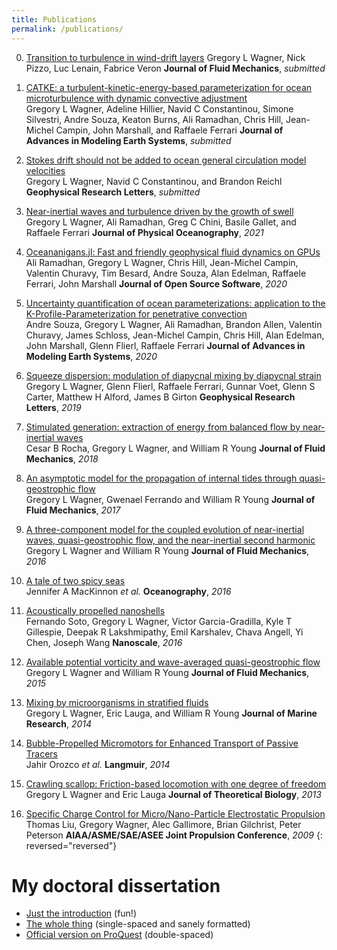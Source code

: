 ```yaml
---
title: Publications
permalink: /publications/
---
```


0.  [Transition to turbulence in wind-drift layers][17]
    Gregory L Wagner, Nick Pizzo, Luc Lenain, Fabrice Veron
    **Journal of Fluid Mechanics**, *submitted*

0.  [CATKE: a turbulent-kinetic-energy-based parameterization for ocean microturbulence with dynamic convective adjustment][16]  
    Gregory L Wagner, Adeline Hillier, Navid C Constantinou, Simone Silvestri, Andre Souza, Keaton Burns, Ali Ramadhan, Chris Hill, Jean-Michel Campin, John Marshall, and Raffaele Ferrari
    **Journal of Advances in Modeling Earth Systems**, *submitted*

0.  [Stokes drift should not be added to ocean general circulation model velocities][15]  
    Gregory L Wagner, Navid C Constantinou, and Brandon Reichl
    **Geophysical Research Letters**, *submitted*

0.  [Near-inertial waves and turbulence driven by the growth of swell][14]  
    Gregory L Wagner, Ali Ramadhan, Greg C Chini, Basile Gallet, and Raffaele Ferrari
    **Journal of Physical Oceanography**, *2021*

0.  [Oceananigans.jl: Fast and friendly geophysical fluid dynamics on GPUs][13]  
    Ali Ramadhan, Gregory L Wagner, Chris Hill, Jean-Michel Campin, Valentin Churavy, Tim Besard, Andre Souza, Alan Edelman, Raffaele Ferrari, John Marshall
    **Journal of Open Source Software**, *2020*

0.  [Uncertainty quantification of ocean parameterizations: application to the K-Profile-Parameterization for penetrative convection][12]  
    Andre Souza, Gregory L Wagner, Ali Ramadhan, Brandon Allen, Valentin Churavy, James Schloss, Jean-Michel Campin, Chris Hill,
    Alan Edelman, John Marshall, Glenn Flierl, Raffaele Ferrari
    **Journal of Advances in Modeling Earth Systems**, *2020*

0.  [Squeeze dispersion: modulation of diapycnal mixing by diapycnal strain][11]  
    Gregory L Wagner, Glenn Flierl, Raffaele Ferrari, Gunnar Voet, Glenn S Carter, Matthew H Alford, James B Girton
    **Geophysical Research Letters**, *2019*

0.  [Stimulated generation: extraction of energy from balanced flow by near-inertial waves][10]  
    Cesar B Rocha, Gregory L Wagner, and William R Young
    **Journal of Fluid Mechanics**, *2018*

0.  [An asymptotic model for the propagation of internal tides through quasi-geostrophic flow][9]  
    Gregory L Wagner, Gwenael Ferrando and William R Young
    **Journal of Fluid Mechanics**, *2017*

0.  [A three-component model for the coupled evolution of near-inertial waves, quasi-geostrophic flow, and the near-inertial second harmonic][8]  
    Gregory L Wagner and William R Young
    **Journal of Fluid Mechanics**, *2016*

0.  [A tale of two spicy seas][7]  
    Jennifer A MacKinnon *et al.*
    **Oceanography**, *2016*

0.  [Acoustically propelled nanoshells][6]  
    Fernando Soto, Gregory L Wagner, Victor Garcia-Gradilla, Kyle T Gillespie, Deepak R Lakshmipathy,
    Emil Karshalev, Chava Angell, Yi Chen, Joseph Wang
    **Nanoscale**, *2016*

0.  [Available potential vorticity and wave-averaged quasi-geostrophic flow][5]  
    Gregory L Wagner and William R Young
    **Journal of Fluid Mechanics**, *2015*

0.  [Mixing by microorganisms in stratified fluids][4]  
    Gregory L Wagner, Eric Lauga, and William R Young
    **Journal of Marine Research**, *2014*

0.  [Bubble-Propelled Micromotors for Enhanced Transport of Passive Tracers][3]  
    Jahir Orozco *et al.*
    **Langmuir**, *2014*

0.  [Crawling scallop: Friction-based locomotion with one degree of freedom][2]  
    Gregory L Wagner and Eric Lauga
    **Journal of Theoretical Biology**, *2013*

0.  [Specific Charge Control for Micro/Nano-Particle Electrostatic Propulsion][1]  
    Thomas Liu, Gregory Wagner, Alec Gallimore, Brian Gilchrist, Peter Peterson
    **AIAA/ASME/SAE/ASEE Joint Propulsion Conference**, *2009*
{: reversed="reversed"}


# <a id="dissertation"></a>My doctoral dissertation

* [Just the introduction] (fun!)
* [The whole thing] (single-spaced and sanely formatted)
* [Official version on ProQuest] (double-spaced)

[Just the introduction]: https://glwagner.github.io/assets/pdf/glw-dissertation-intro.pdf 
[The whole thing]: https://glwagner.github.io/assets/pdf/glw-dissertation.pdf 
[Official version on ProQuest]: https://search.proquest.com/openview/ef72173747526fae401cdbdbcfdfc224/1?pq-origsite=gscholar&cbl=18750&diss=y

[17]: https://glwagner.github.io/assets/pdf/transition-to-turbulence-wind-dirft-layers.pdf
[16]: https://glwagner.github.io/assets/pdf/CATKE.pdf
[15]: https://glwagner.github.io/assets/pdf/Stokes-drift-ocean-circulation-Wagner-Constantinou-Reichl.pdf
[14]: https://glwagner.github.io/assets/pdf/near-inertial-waves-turbulence-growth-swell-preprint.pdf
[13]: https://glwagner.github.io/assets/pdf/oceananigans-joss.pdf
[12]: https://www.essoar.org/doi/abs/10.1002/essoar.10502546.1
[11]: https://glwagner.github.io/assets/pdf/squeeze-dispersion-GRL-2019.pdf
[10]: https://glwagner.github.io/assets/pdf/stimulated-generation-JFM-2018.pdf
[9]: https://glwagner.github.io/assets/pdf/asymptotic-internal-tides-JFM-2017.pdf
[8]: https://glwagner.github.io/assets/pdf/three-component-model-JFM-2016.pdf
[7]: http://tos.org/oceanography/article/a-tale-of-two-spicy-seas
[6]: http://pubs.rsc.org/-/content/articlelanding/2016/nr/c6nr06603h
[5]: https://glwagner.github.io/assets/pdf/available-potential-vorticity-JFM-2015.pdf
[4]: https://glwagner.github.io/assets/pdf/stratified-microorganism-mixing-JMR-2014.pdf
[3]: https://glwagner.github.io/assets/pdf/mixing-bubbles-Langmuir-2014.pdf
[2]: https://glwagner.github.io/assets/pdf/crawling-scallop-JTB-2013.pdf
[1]: https://glwagner.github.io/assets/pdf/electrostatic-propulsion-AIAA-2009.pdf
